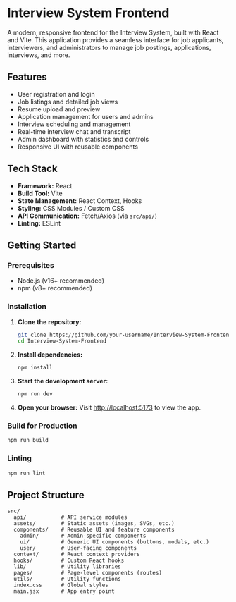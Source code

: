 # Interview System Frontend

A modern, responsive frontend for the Interview System, built with React and Vite. This application provides a seamless interface for job applicants, interviewers, and administrators to manage job postings, applications, interviews, and more.

## Features

- User registration and login
- Job listings and detailed job views
- Resume upload and preview
- Application management for users and admins
- Interview scheduling and management
- Real-time interview chat and transcript
- Admin dashboard with statistics and controls
- Responsive UI with reusable components

## Tech Stack

- **Framework:** React
- **Build Tool:** Vite
- **State Management:** React Context, Hooks
- **Styling:** CSS Modules / Custom CSS
- **API Communication:** Fetch/Axios (via `src/api/`)
- **Linting:** ESLint

## Getting Started

### Prerequisites

- Node.js (v16+ recommended)
- npm (v8+ recommended)

### Installation

1. **Clone the repository:**
   ```bash
   git clone https://github.com/your-username/Interview-System-Frontend.git
   cd Interview-System-Frontend
   ```

2. **Install dependencies:**
   ```bash
   npm install
   ```

3. **Start the development server:**
   ```bash
   npm run dev
   ```

4. **Open your browser:**
   Visit [http://localhost:5173](http://localhost:5173) to view the app.

### Build for Production

```bash
npm run build
```

### Linting

```bash
npm run lint
```

## Project Structure

```
src/
  api/           # API service modules
  assets/        # Static assets (images, SVGs, etc.)
  components/    # Reusable UI and feature components
    admin/       # Admin-specific components
    ui/          # Generic UI components (buttons, modals, etc.)
    user/        # User-facing components
  context/       # React context providers
  hooks/         # Custom React hooks
  lib/           # Utility libraries
  pages/         # Page-level components (routes)
  utils/         # Utility functions
  index.css      # Global styles
  main.jsx       # App entry point
```

